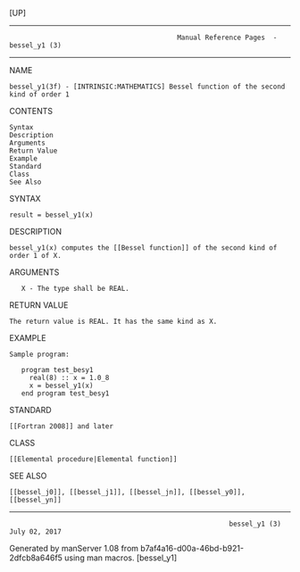 [UP]

-----------------------------------------------------------------------------------------------------------------------------------
                                              Manual Reference Pages  - bessel_y1 (3)
-----------------------------------------------------------------------------------------------------------------------------------
                                                                 
NAME

    bessel_y1(3f) - [INTRINSIC:MATHEMATICS] Bessel function of the second kind of order 1

CONTENTS

    Syntax
    Description
    Arguments
    Return Value
    Example
    Standard
    Class
    See Also

SYNTAX

    result = bessel_y1(x)

DESCRIPTION

    bessel_y1(x) computes the [[Bessel function]] of the second kind of order 1 of X.

ARGUMENTS

       X - The type shall be REAL.

RETURN VALUE

    The return value is REAL. It has the same kind as X.

EXAMPLE

    Sample program:

       program test_besy1
         real(8) :: x = 1.0_8
         x = bessel_y1(x)
       end program test_besy1



STANDARD

    [[Fortran 2008]] and later

CLASS

    [[Elemental procedure|Elemental function]]

SEE ALSO

    [[bessel_j0]], [[bessel_j1]], [[bessel_jn]], [[bessel_y0]], [[bessel_yn]]

-----------------------------------------------------------------------------------------------------------------------------------

                                                           bessel_y1 (3)                                              July 02, 2017

Generated by manServer 1.08 from b7af4a16-d00a-46bd-b921-2dfcb8a646f5 using man macros.
                                                            [bessel_y1]
